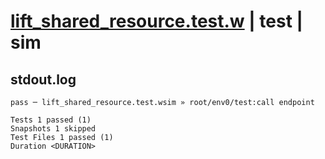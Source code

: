 # [lift_shared_resource.test.w](../../../../../examples/tests/valid/lift_shared_resource.test.w) | test | sim

## stdout.log
```log
pass ─ lift_shared_resource.test.wsim » root/env0/test:call endpoint

Tests 1 passed (1)
Snapshots 1 skipped
Test Files 1 passed (1)
Duration <DURATION>
```

